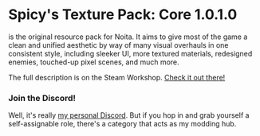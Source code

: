 # Spicy's Texture Pack: Core 1.0.1.0
is the original resource pack for Noita. It aims to give most of the game a clean and unified aesthetic by way of many visual overhauls in one consistent style, including sleeker UI, more textured materials, redesigned enemies, touched-up pixel scenes, and much more.

The full description is on the Steam Workshop. [Check it out there!](https://steamcommunity.com/sharedfiles/filedetails/?id=2859751773)
### Join the Discord!
Well, it's really [my personal Discord](https://discord.gg/AJXKqVZrMK). But if you hop in and grab yourself a self-assignable role, there's a category that acts as my modding hub.